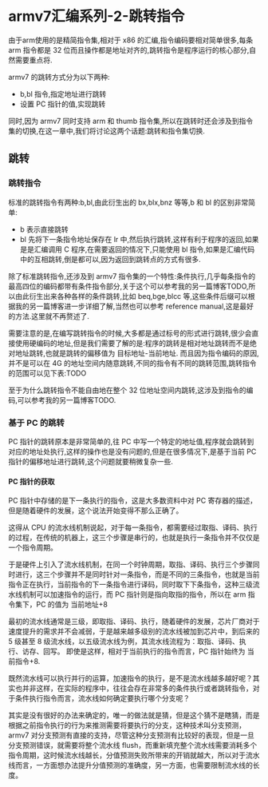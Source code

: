 # armv7汇编系列-2-跳转指令
由于arm使用的是精简指令集,相对于 x86 的汇编,指令编码要相对简单很多,每条 arm 指令都是 32 位而且操作都是地址对齐的,跳转指令是程序运行的核心部分,自然需要重点将.  

armv7 的跳转方式分为以下两种:
* b,bl 指令,指定地址进行跳转
* 设置 PC 指针的值,实现跳转

同时,因为 armv7 同时支持 arm 和 thumb 指令集,所以在跳转时还会涉及到指令集的切换,在这一章中,我们将讨论这两个话题:跳转和指令集切换.  


## 跳转

### 跳转指令

标准的跳转指令有两种:b,bl,由此衍生出的 bx,blx,bnz 等等,b 和 bl 的区别非常简单: 
* b 表示直接跳转
* bl 先将下一条指令地址保存在 lr 中,然后执行跳转,这样有利于程序的返回,如果是是汇编调用 C 程序,在需要返回的情况下,只能使用 bl 指令,如果是汇编代码中的互相跳转,倒是都可以,因为返回到跳转点的方式有很多.   

除了标准跳转指令,还涉及到 armv7 指令集的一个特性:条件执行,几乎每条指令的最高四位的编码都带有条件指令部分,关于这个可以参考我的另一篇博客TODO,所以由此衍生出来各种各样的条件跳转,比如 beq,bge,blcc 等,这些条件后缀可以根据我的另一篇博客进一步详细了解,当然也可以参考 reference manual,这是最好的方法.这里就不再赘述了.   

需要注意的是,在编写跳转指令的时候,大多都是通过标号的形式进行跳转,很少会直接使用硬编码的地址,但是我们需要了解的是:程序的跳转是相对地址跳转而不是绝对地址跳转,也就是跳转的偏移值为 目标地址-当前地址. 而且因为指令编码的原因,并不是可以在 4G 的地址空间内随意跳转,不同的指令有不同的跳转范围,跳转指令的范围可以见下表:TODO

至于为什么跳转指令不能自由地在整个 32 位地址空间内跳转,这涉及到指令的编码,可以参考我的另一篇博客TODO.  


### 基于 PC 的跳转
PC 指针的跳转原本是非常简单的,往 PC 中写一个特定的地址值,程序就会跳转到对应的地址处执行,这样的操作也是没有问题的,但是在很多情况下,是基于当前 PC 指针的偏移地址进行跳转,这个问题就要稍微复杂一些.  


#### PC 指针的获取
PC 指针中存储的是下一条执行的指令，这是大多数资料中对 PC 寄存器的描述，但是随着硬件的发展，这个说法开始变得不那么正确了。  

这得从 CPU 的流水线机制说起，对于每一条指令，都需要经过取指、译码、执行的过程，在传统的机器上，这三个步骤是串行的，也就是执行一条指令并不仅仅是一个指令周期。  

于是硬件上引入了流水线机制，在同一个时钟周期，取指、译码、执行三个步骤同时进行，这三个步骤并不是同时针对一条指令，而是不同的三条指令，也就是当前指令正在执行，当前指令的下一条指令进行译码，同时取下下条指令，这种三级流水线机制可以加速指令的运行，而 PC 指针则是指向取指的指令，所以在 arm 指令集下，PC 的值为 当前地址+8

最初的流水线通常是三级，即取指、译码、执行，随着硬件的发展，芯片厂商对于速度提升的需求并不会减弱，于是越来越多级别的流水线被加到芯片中，到后来的 5 级甚至 8 级流水线，以五级流水线为例，其流水线流程为：取指、译码、执行、访存、回写。 即使是这样，相对于当前执行的指令而言，PC 指针始终为 当前指令+8.  

既然流水线可以执行并行的运算，加速指令的执行，是不是流水线越多越好呢？其实也并非这样，在实际的程序中，往往会存在非常多的条件执行或者跳转指令，对于条件执行指令而言，流水线如何确定要执行哪个分支呢？  

其实是没有很好的办法来确定的，唯一的做法就是猜，但是这个猜不是瞎猜，而是根据之前指令执行的行为来推测需要将要执行的分支，这种技术叫分支预测，armv7 对分支预测有直接的支持，尽管这种分支预测有比较好的表现，但是一旦分支预测错误，就需要将整个流水线 flush，而重新填充整个流水线需要消耗多个指令周期，这时候流水线越长，分值预测失败所带来的开销就越大，所以对于流水线而言，一方面想办法提升分值预测的准确度，另一方面，也需要限制流水线的长度。  





